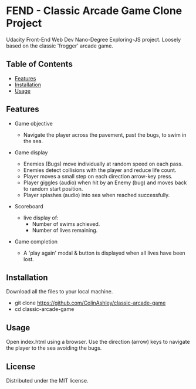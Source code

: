 # FEND - Classic Arcade Game Clone Project

Udacity Front-End Web Dev Nano-Degree Exploring-JS project.
Loosely based on the classic 'frogger' arcade game.

## Table of Contents

* [Features](#features)
* [Installation](#installation)
* [Usage](#usage)

## Features

- Game objective
  - Navigate the player across the pavement, past the bugs, to swim in the sea.

- Game display
  - Enemies (Bugs) move individually at random speed on each pass.
  - Enemies detect collisions with the player and reduce life count.
  - Player moves a small step on each direction arrow-key press.
  - Player giggles (audio) when hit by an Enemy (bug) and moves back to random start position.
  - Player splashes (audio) into sea when reached successfully.

- Scoreboard
  - live display of:
    - Number of swims achieved.
    - Number of lives remaining.

- Game completion
  - A 'play again' modal & button is displayed when all lives have been lost.

## Installation

Download all the files to your local machine.

- git clone https://github.com/ColinAshley/classic-arcade-game
- cd classic-arcade-game

## Usage

Open index.html using a browser.
Use the direction (arrow) keys to navigate the player to the sea avoiding the bugs.

## License

Distributed under the MIT license.
